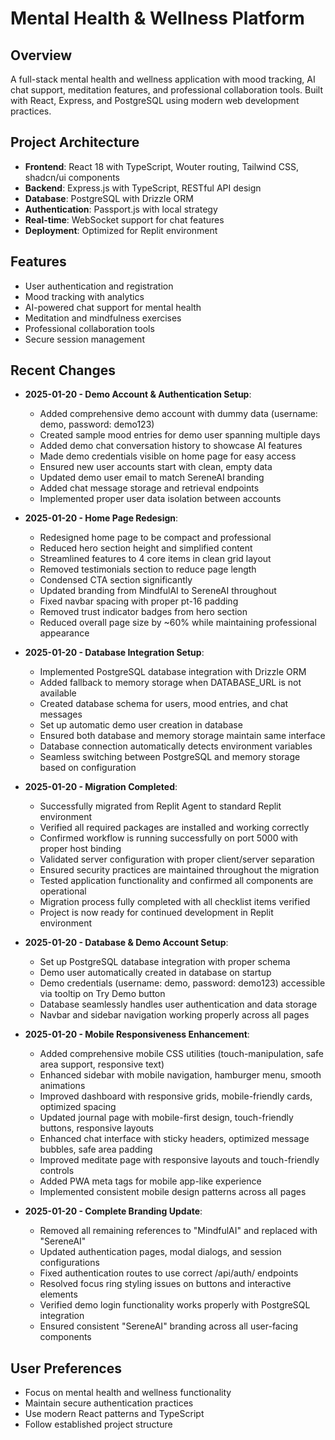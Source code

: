 # Mental Health & Wellness Platform
## Overview
A full-stack mental health and wellness application with mood tracking, AI chat support, meditation features, and professional collaboration tools. Built with React, Express, and PostgreSQL using modern web development practices.

## Project Architecture
- **Frontend**: React 18 with TypeScript, Wouter routing, Tailwind CSS, shadcn/ui components
- **Backend**: Express.js with TypeScript, RESTful API design
- **Database**: PostgreSQL with Drizzle ORM
- **Authentication**: Passport.js with local strategy
- **Real-time**: WebSocket support for chat features
- **Deployment**: Optimized for Replit environment

## Features
- User authentication and registration
- Mood tracking with analytics
- AI-powered chat support for mental health
- Meditation and mindfulness exercises
- Professional collaboration tools
- Secure session management

## Recent Changes
- **2025-01-20 - Demo Account & Authentication Setup**: 
  - Added comprehensive demo account with dummy data (username: demo, password: demo123)
  - Created sample mood entries for demo user spanning multiple days
  - Added demo chat conversation history to showcase AI features
  - Made demo credentials visible on home page for easy access
  - Ensured new user accounts start with clean, empty data
  - Updated demo user email to match SereneAI branding
  - Added chat message storage and retrieval endpoints
  - Implemented proper user data isolation between accounts

- **2025-01-20 - Home Page Redesign**: 
  - Redesigned home page to be compact and professional
  - Reduced hero section height and simplified content
  - Streamlined features to 4 core items in clean grid layout
  - Removed testimonials section to reduce page length
  - Condensed CTA section significantly
  - Updated branding from MindfulAI to SereneAI throughout
  - Fixed navbar spacing with proper pt-16 padding
  - Removed trust indicator badges from hero section
  - Reduced overall page size by ~60% while maintaining professional appearance

- **2025-01-20 - Database Integration Setup**: 
  - Implemented PostgreSQL database integration with Drizzle ORM
  - Added fallback to memory storage when DATABASE_URL is not available
  - Created database schema for users, mood entries, and chat messages
  - Set up automatic demo user creation in database
  - Ensured both database and memory storage maintain same interface
  - Database connection automatically detects environment variables
  - Seamless switching between PostgreSQL and memory storage based on configuration

- **2025-01-20 - Migration Completed**: 
  - Successfully migrated from Replit Agent to standard Replit environment
  - Verified all required packages are installed and working correctly
  - Confirmed workflow is running successfully on port 5000 with proper host binding
  - Validated server configuration with proper client/server separation
  - Ensured security practices are maintained throughout the migration
  - Tested application functionality and confirmed all components are operational
  - Migration process fully completed with all checklist items verified
  - Project is now ready for continued development in Replit environment

- **2025-01-20 - Database & Demo Account Setup**: 
  - Set up PostgreSQL database integration with proper schema
  - Demo user automatically created in database on startup
  - Demo credentials (username: demo, password: demo123) accessible via tooltip on Try Demo button
  - Database seamlessly handles user authentication and data storage
  - Navbar and sidebar navigation working properly across all pages

- **2025-01-20 - Mobile Responsiveness Enhancement**: 
  - Added comprehensive mobile CSS utilities (touch-manipulation, safe area support, responsive text)
  - Enhanced sidebar with mobile navigation, hamburger menu, smooth animations
  - Improved dashboard with responsive grids, mobile-friendly cards, optimized spacing
  - Updated journal page with mobile-first design, touch-friendly buttons, responsive layouts
  - Enhanced chat interface with sticky headers, optimized message bubbles, safe area padding
  - Improved meditate page with responsive layouts and touch-friendly controls
  - Added PWA meta tags for mobile app-like experience
  - Implemented consistent mobile design patterns across all pages

- **2025-01-20 - Complete Branding Update**: 
  - Removed all remaining references to "MindfulAI" and replaced with "SereneAI"
  - Updated authentication pages, modal dialogs, and session configurations
  - Fixed authentication routes to use correct /api/auth/ endpoints
  - Resolved focus ring styling issues on buttons and interactive elements
  - Verified demo login functionality works properly with PostgreSQL integration
  - Ensured consistent "SereneAI" branding across all user-facing components

## User Preferences
- Focus on mental health and wellness functionality
- Maintain secure authentication practices
- Use modern React patterns and TypeScript
- Follow established project structure
